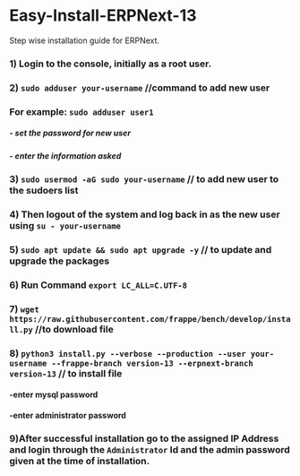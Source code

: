 # Easy-Install-ERPNext-13
Step wise installation guide for ERPNext.

### 1) Login to the console, initially as a root user.
### 2) `sudo adduser your-username` //command to add new user
###      For example: `sudo adduser user1` 
#####                           - set the password for new user
#####                           - enter the information asked
### 3) `sudo usermod -aG sudo your-username` // to add new user to the sudoers list
### 4) Then logout of the system and log back in as the new user using `su - your-username`
### 5) `sudo apt update && sudo apt upgrade -y` // to update and upgrade the packages
### 6) Run Command `export LC_ALL=C.UTF-8`
### 7) `wget https://raw.githubusercontent.com/frappe/bench/develop/install.py` //to download file
### 8) `python3 install.py --verbose --production --user your-username --frappe-branch version-13 --erpnext-branch version-13` // to install file
####                              -enter mysql password
####                              -enter administrator password
### 9)After successful installation go to the assigned IP Address and login through the `Administrator` Id and the admin password given at the time of installation. 
